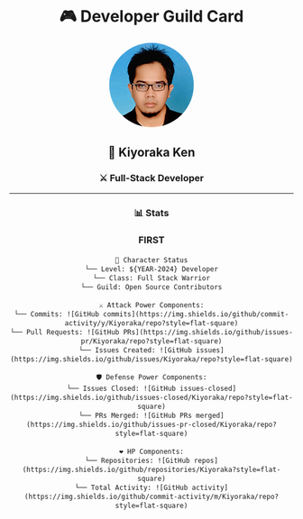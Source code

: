 <div align="center">
  
  <!-- Replace with your banner image -->
   <!-- ![Banner](./assets/banner.png) -->

  # 🎮 Developer Guild Card
  
  <!-- Replace with your profile image -->
  <img src="./assets/profile.png" width="150" height="150" style="border-radius: 50%"/>
  
  ## 🏰 Kiyoraka Ken
  ### ⚔️ Full-Stack Developer
  
  <!--  [![GitHub followers](https://img.shields.io/github/followers/yourusername?style=for-the-badge&logo=github)](https://github.com/Kiyoraka) -->
  <!--  [![LinkedIn](https://img.shields.io/badge/LinkedIn-0077B5?style=for-the-badge&logo=linkedin&logoColor=white)](https://linkedin.com/in/Kiyoraka) -->
  
  ---
  ### 📊 Stats

### FIRST

<div align="center">

  ```text
🎯 Character Status
└── Level: ${YEAR-2024} Developer
└── Class: Full Stack Warrior
└── Guild: Open Source Contributors

⚔️ Attack Power Components:
└── Commits: ![GitHub commits](https://img.shields.io/github/commit-activity/y/Kiyoraka/repo?style=flat-square)
└── Pull Requests: ![GitHub PRs](https://img.shields.io/github/issues-pr/Kiyoraka/repo?style=flat-square)
└── Issues Created: ![GitHub issues](https://img.shields.io/github/issues/Kiyoraka/repo?style=flat-square)

🛡️ Defense Power Components:
└── Issues Closed: ![GitHub issues-closed](https://img.shields.io/github/issues-closed/Kiyoraka/repo?style=flat-square)
└── PRs Merged: ![GitHub PRs merged](https://img.shields.io/github/issues-pr-closed/Kiyoraka/repo?style=flat-square)

❤️ HP Components:
└── Repositories: ![GitHub repos](https://img.shields.io/github/repositories/Kiyoraka?style=flat-square)
└── Total Activity: ![GitHub activity](https://img.shields.io/github/commit-activity/m/Kiyoraka/repo?style=flat-square)
 ```
</div>





  <!-- 
  
  
  ---
  ### 🎯 Skills

  | Skill | Level |
  |-------|-------|
  | React | ⚔️⚔️⚔️⚔️⚔️ |
  | AWS   | ⚔️⚔️⚔️⚔️  |
  | Node  | ⚔️⚔️⚔️   |

  ---
  ### 🏆 Achievements
  
  
  <div align="center">

![GitHub Stats](https://github-readme-stats.vercel.app/api?username=Kiyoraka&show_icons=true&theme=radical)

![Top Languages](https://github-readme-stats.vercel.app/api/top-langs/?username=Kiyoraka&layout=compact&theme=radical)

![GitHub Streak](https://github-readme-streak-stats.herokuapp.com/?user=Kiyoraka&theme=radical)

</div>


 -->
